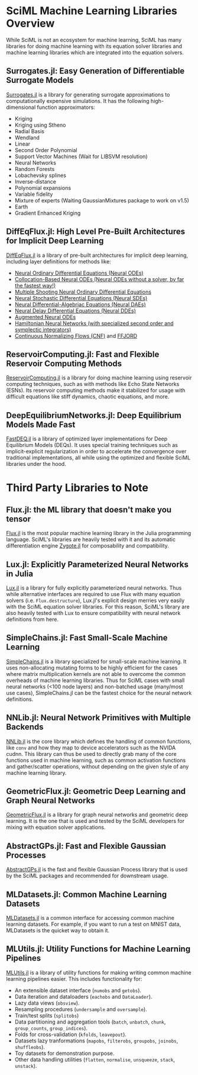 # SciML Machine Learning Libraries Overview

While SciML is not an ecosystem for machine learning, SciML has many libraries for doing
machine learning with its equation solver libraries and machine learning libraries which
are integrated into the equation solvers.

## Surrogates.jl: Easy Generation of Differentiable Surrogate Models

[Surrogates.jl](https://github.com/SciML/Surrogates.jl) is a library for generating surrogate
approximations to computationally expensive simulations. It has the following
high-dimensional function approximators:

- Kriging
- Kriging using Stheno
- Radial Basis
- Wendland
- Linear
- Second Order Polynomial
- Support Vector Machines (Wait for LIBSVM resolution)
- Neural Networks
- Random Forests
- Lobachevsky splines
- Inverse-distance
- Polynomial expansions
- Variable fidelity
- Mixture of experts (Waiting GaussianMixtures package to work on v1.5)
- Earth
- Gradient Enhanced Kriging

## DiffEqFlux.jl: High Level Pre-Built Architectures for Implicit Deep Learning

[DiffEqFlux.jl](https://github.com/SciML/DiffEqFlux.jl) is a library of pre-built architectures
for implicit deep learning, including layer definitions for methods like:

- [Neural Ordinary Differential Equations (Neural ODEs)](https://arxiv.org/abs/1806.07366)
- [Collocation-Based Neural ODEs (Neural ODEs without a solver, by far the fastest way!)](https://www.degruyter.com/document/doi/10.1515/sagmb-2020-0025/html)
- [Multiple Shooting Neural Ordinary Differential Equations](https://arxiv.org/abs/2109.06786)
- [Neural Stochastic Differential Equations (Neural SDEs)](https://arxiv.org/abs/1907.07587)
- [Neural Differential-Algebriac Equations (Neural DAEs)](https://arxiv.org/abs/2001.04385)
- [Neural Delay Differential Equations (Neural DDEs)](https://arxiv.org/abs/2001.04385)
- [Augmented Neural ODEs](https://arxiv.org/abs/1904.01681)
- [Hamiltonian Neural Networks (with specialized second order and symplectic integrators)](https://arxiv.org/abs/1906.01563)
- [Continuous Normalizing Flows (CNF)](https://arxiv.org/abs/1806.07366) and [FFJORD](https://arxiv.org/abs/1810.01367)

## ReservoirComputing.jl: Fast and Flexible Reservoir Computing Methods

[ReservoirComputing.jl](https://github.com/SciML/ReservoirComputing.jl) is a library for
doing machine learning using reservoir computing techniques, such as with methods like Echo
State Networks (ESNs). Its reservoir computing methods make it stabilized for usage with
difficult equations like stiff dynamics, chaotic equations, and more.

## DeepEquilibriumNetworks.jl: Deep Equilibrium Models Made Fast

[FastDEQ.jl](https://github.com/SciML/FastDEQ.jl) is a library of optimized layer implementations
for Deep Equilibrium Models (DEQs). It uses special training techniques such as implicit-explicit
regularization in order to accelerate the convergence over traditional implementations, all while
using the optimized and flexible SciML libraries under the hood.

# Third Party Libraries to Note

## Flux.jl: the ML library that doesn't make you tensor

[Flux.jl](https://github.com/FluxML/Flux.jl) is the most popular machine learning library in the
Julia programming language. SciML's libraries are heavily tested with it and its automatic
differentiation engine [Zygote.jl](https://github.com/FluxML/Zygote.jl) for composability and
compatibility.

## Lux.jl: Explicitly Parameterized Neural Networks in Julia

[Lux.jl](https://github.com/avik-pal/Lux.jl) is a library for fully explicitly parameterized
neural networks. Thus while alternative interfaces are required to use Flux with many equation
solvers (i.e. `Flux.destructure`), Lux.jl's explicit design merries very easily with the
SciML equation solver libraries. For this reason, SciML's library are also heavily tested with
Lux to ensure compatibility with neural network definitions from here.

## SimpleChains.jl: Fast Small-Scale Machine Learning

[SimpleChains.jl](https://github.com/PumasAI/SimpleChains.jl) is a library specialized for
small-scale machine learning. It uses non-allocating mutating forms to be highly efficient
for the cases where matrix multiplication kernels are not able to overcome the common overheads
of machine learning libraries. Thus for SciML cases with small neural networks (<100 node layers)
and non-batched usage (many/most use cases), SimpleChains.jl can be the fastest choice for the
neural network definitions.

## NNLib.jl: Neural Network Primitives with Multiple Backends

[NNLib.jl](https://github.com/FluxML/NNlib.jl) is the core library which defines the handling
of common functions, like `conv` and how they map to device accelerators such as the NVIDA
cudnn. This library can thus be used to directly grab many of the core functions used in
machine learning, such as common activation functions and gather/scatter operations, without
depending on the given style of any machine learning library.

## GeometricFlux.jl: Geometric Deep Learning and Graph Neural Networks

[GeometricFlux.jl](https://github.com/FluxML/GeometricFlux.jl) is a library for graph neural
networks and geometric deep learning. It is the one that is used and tested by the SciML
developers for mixing with equation solver applications.

## AbstractGPs.jl: Fast and Flexible Gaussian Processes

[AbstractGPs.jl](https://github.com/JuliaGaussianProcesses/AbstractGPs.jl) is the fast and
flexible Gaussian Process library that is used by the SciML packages and recommended
for downstream usage.

## MLDatasets.jl: Common Machine Learning Datasets

[MLDatasets.jl](https://github.com/JuliaML/MLDatasets.jl)  is a common interface for
accessing common machine learning datasets. For example, if you want to run a test on
MNIST data, MLDatasets is the quicket way to obtain it.

## MLUtils.jl: Utility Functions for Machine Learning Pipelines

[MLUtils.jl](https://github.com/JuliaML/MLUtils.jl) is a library of utility functions for
making writing common machine learning pipelines easier. This includes functionality for:

- An extensible dataset interface  (`numobs` and `getobs`).
- Data iteration and dataloaders (`eachobs` and `DataLoader`).
- Lazy data views (`obsview`).
- Resampling procedures (`undersample` and `oversample`).
- Train/test splits (`splitobs`)
- Data partitioning and aggregation tools (`batch`, `unbatch`, `chunk`, `group_counts`, `group_indices`).
- Folds for cross-validation (`kfolds`, `leavepout`).
- Datasets lazy tranformations (`mapobs`, `filterobs`, `groupobs`, `joinobs`, `shuffleobs`).
- Toy datasets for demonstration purpose.
- Other data handling utilities (`flatten`, `normalise`, `unsqueeze`, `stack`, `unstack`).
